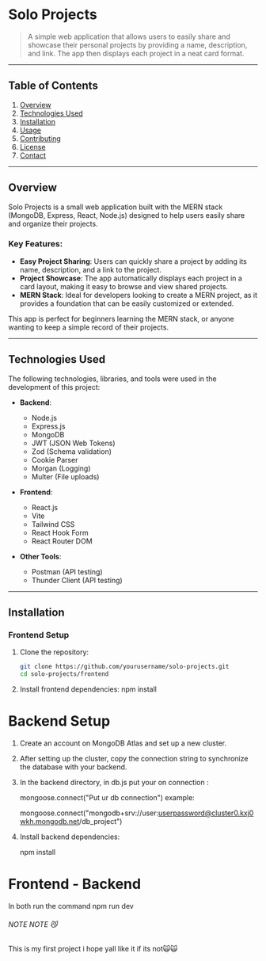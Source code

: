 # Solo Projects

> A simple web application that allows users to easily share and showcase their personal projects by providing a name, description, and link. The app then displays each project in a neat card format.

---

## Table of Contents

1. [Overview](#overview)
2. [Technologies Used](#technologies-used)
3. [Installation](#installation)
4. [Usage](#usage)
5. [Contributing](#contributing)
6. [License](#license)
7. [Contact](#contact)

---

## Overview

Solo Projects is a small web application built with the MERN stack (MongoDB, Express, React, Node.js) designed to help users easily share and organize their projects. 

### Key Features:
- **Easy Project Sharing**: Users can quickly share a project by adding its name, description, and a link to the project.
- **Project Showcase**: The app automatically displays each project in a card layout, making it easy to browse and view shared projects.
- **MERN Stack**: Ideal for developers looking to create a MERN project, as it provides a foundation that can be easily customized or extended.

This app is perfect for beginners learning the MERN stack, or anyone wanting to keep a simple record of their projects.

---

## Technologies Used

The following technologies, libraries, and tools were used in the development of this project:

- **Backend**: 
  - Node.js
  - Express.js
  - MongoDB
  - JWT (JSON Web Tokens)
  - Zod (Schema validation)
  - Cookie Parser
  - Morgan (Logging)
  - Multer (File uploads)
  
- **Frontend**: 
  - React.js
  - Vite
  - Tailwind CSS
  - React Hook Form
  - React Router DOM
  
- **Other Tools**:
  - Postman (API testing)
  - Thunder Client (API testing)

---

## Installation

### Frontend Setup

1. Clone the repository:
   ```bash
   git clone https://github.com/yourusername/solo-projects.git
   cd solo-projects/frontend

2. Install frontend dependencies:
   npm install

# Backend Setup

1. Create an account on MongoDB Atlas and set up a new cluster.

2. After setting up the cluster, copy the connection string to synchronize the database with your backend.

3. In the backend directory, in db.js put your on connection :

    mongoose.connect("Put ur db connection")
    example:
    
    mongoose.connect("mongodb+srv://user:userpassword@cluster0.kxj0wkh.mongodb.net/db_project")
4. Install backend dependencies:

    npm install

# Frontend - Backend
 In both run the command 
 npm run dev


 ###### NOTE NOTE 😼
 This is my first project i hope yall like it if its not🙀🙀